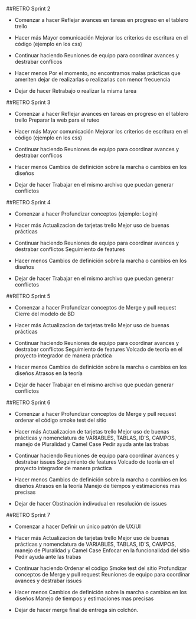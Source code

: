 ##RETRO Sprint 2

- Comenzar a hacer
    Reflejar avances en tareas en progreso en el tablero trello

- Hacer más
    Mayor comunicación
    Mejorar los criterios de escritura en el código (ejemplo en los css)

- Continuar haciendo
    Reuniones de equipo para coordinar avances y destrabar conflicos

- Hacer menos
    Por el momento, no encontramos malas prácticas que ameriten dejar de realizarlas o realizarlas con menor frecuencia

- Dejar de hacer
    Retrabajo o realizar la misma tarea



##RETRO Sprint 3

- Comenzar a hacer
    Reflejar avances en tareas en progreso en el tablero trello
    Preparar la web para el ruteo

- Hacer más
    Mayor comunicación
    Mejorar los criterios de escritura en el código (ejemplo en los css)

- Continuar haciendo
    Reuniones de equipo para coordinar avances y destrabar conflicos

- Hacer menos
   Cambios de definición sobre la marcha o cambios en los diseños

- Dejar de hacer
    Trabajar en el mismo archivo que puedan generar conflictos



##RETRO Sprint 4

- Comenzar a hacer
   Profundizar conceptos (ejemplo: Login)

- Hacer más
   Actualizacion  de tarjetas trello
   Mejor uso de buenas prácticas

- Continuar haciendo
    Reuniones de equipo para coordinar avances y destrabar conflictos
    Seguimiento de features

- Hacer menos
   Cambios de definición sobre la marcha o cambios en los diseños

- Dejar de hacer
    Trabajar en el mismo archivo que puedan generar conflictos



##RETRO Sprint 5

- Comenzar a hacer
   Profundizar conceptos de Merge y  pull request 
   Cierre del modelo de BD

- Hacer más
   Actualizacion de tarjetas trello 
   Mejor uso de buenas prácticas

- Continuar haciendo
    Reuniones de equipo para coordinar avances y destrabar conflictos
    Seguimiento de features
    Volcado de teoría en el proyecto integrador de manera práctica

- Hacer menos
   Cambios de definición sobre la marcha o cambios en los diseños
   Atrasos en la teoría

- Dejar de hacer
    Trabajar en el mismo archivo que puedan generar conflictos


##RETRO Sprint 6

- Comenzar a hacer
   Profundizar conceptos de Merge y pull request 
   ordenar el código
   smoke test del sitio

- Hacer más
   Actualizacion de tarjetas trello 
   Mejor uso de buenas prácticas y nomenclatura de VARIABLES, TABLAS, ID'S, CAMPOS, manejo de   Pluralidad y Camel Case
   Pedir ayuda ante las trabas


- Continuar haciendo
   Reuniones de equipo para coordinar avances y destrabar issues
   Seguimiento de features
   Volcado de teoría en el proyecto integrador de manera práctica

- Hacer menos
   Cambios de definición sobre la marcha o cambios en los diseños
   Atrasos en la teoría
   Manejo de tiempos y estimaciones mas precisas

- Dejar de hacer
   Obstinación indivudual en resolución de issues
    
##RETRO Sprint 7

- Comenzar a hacer
    Definir un único patrón de UX/UI
   
- Hacer más
    Actualizacion de tarjetas trello 
    Mejor uso de buenas prácticas y nomenclatura de VARIABLES, TABLAS, ID'S, CAMPOS, manejo de   Pluralidad y   Camel Case
    Enfocar en la funcionalidad del sitio
    Pedir ayuda ante las trabas


- Continuar haciendo
    Ordenar el código
    Smoke test del sitio
    Profundizar conceptos de Merge y pull request 
    Reuniones de equipo para coordinar avances y destrabar issues
    
- Hacer menos
    Cambios de definición sobre la marcha o cambios en los diseños
    Manejo de tiempos y estimaciones mas precisas

- Dejar de hacer
    merge final de entrega sin colchón.     